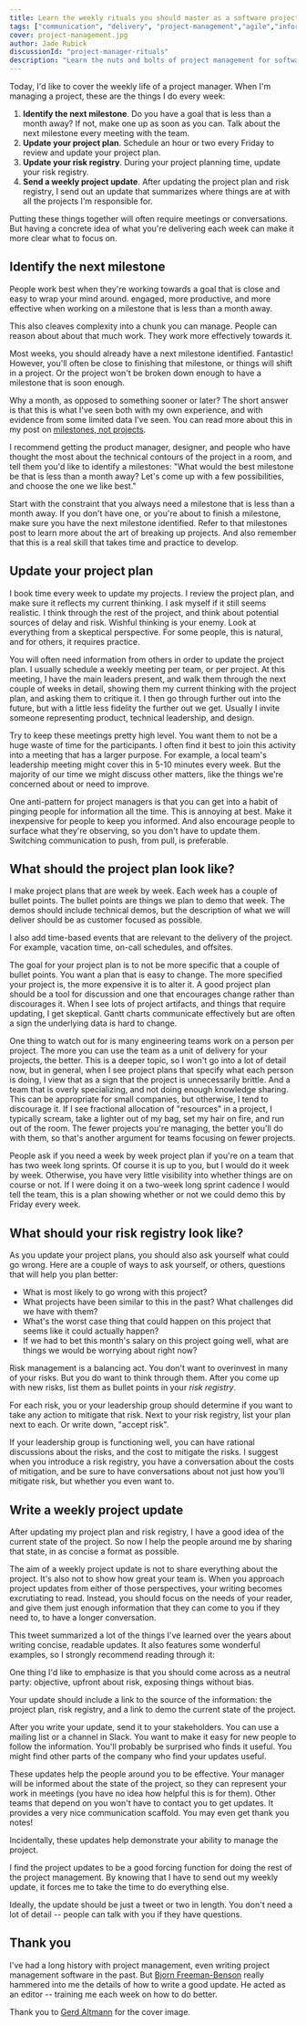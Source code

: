 ```yaml
---
title: Learn the weekly rituals you should master as a software project manager
tags: ["communication", "delivery", "project-management","agile","information-flow","goal-setting"]
cover: project-management.jpg
author: Jade Rubick
discussionId: "project-manager-rituals"
description: "Learn the nuts and bolts of project management for software projects, with the things you should do every week: update your project plan, review your risk registry, and send a project update"
---
```


Today, I'd like to cover the weekly life of a project manager. When I'm managing a project, these are the things I do every week:
1. **Identify the next milestone**. Do you have a goal that is less than a month away? If not, make one up as soon as you can. Talk about the next milestone every meeting with the team. 
2. **Update your project plan**. Schedule an hour or two every Friday to review and update your project plan. 
3. **Update your risk registry**. During your project planning time, update your risk registry. 
4. **Send a weekly project update**. After updating the project plan and risk registry, I send out an update that summarizes where things are at with all the projects I'm responsible for.  

Putting these things together will often require meetings or conversations. But having a concrete idea of what you're delivering each week can make it more clear what to focus on.

<re-img src="project-management.jpg"></re-img>

## Identify the next milestone

People work best when they're working towards a goal that is close and easy to wrap your mind around.  engaged, more productive, and more effective when working on a milestone that is less than a month away.

This also cleaves complexity into a chunk you can manage. People can reason about about that much work. They work more effectively towards it. 

Most weeks, you should already have a next milestone identified. Fantastic! However, you'll often be close to finishing that milestone, or things will shift in a project. Or the project won't be broken down enough to have a milestone that is soon enough. 

<re-img src="milestone-yes-really.png" width="30%"></re-img>

Why a month, as opposed to something sooner or later? The short answer is that this is what I've seen both with my own experience, and with evidence from some limited data I've seen. You can read more about this in my post on [milestones, not projects](https://www.rubick.com/milestones-not-projects/). 

I recommend getting the product manager, designer, and people who have thought the most about the technical contours of the project in a room, and tell them you'd like to identify a milestones: "What would the best milestone be that is less than a month away? Let's come up with a few possibilities, and choose the one we like best." 

Start with the constraint that you always need a milestone that is less than a month away. If you don't have one, or you're about to finish a milestone, make sure you have the next milestone identified. Refer to that milestones post to learn more about the art of breaking up projects. And also remember that this is a real skill that takes time and practice to develop.

## Update your project plan

I book time every week to update my projects. I review the project plan, and make sure it reflects my current thinking. I ask myself if it still seems realistic. I think through the rest of the project, and think about potential sources of delay and risk. 
Wishful thinking is your enemy. Look at everything from a skeptical perspective. For some people, this is natural, and for others, it requires practice. 

You will often need information from others in order to update the project plan. I usually schedule a weekly meeting per team, or per project. At this meeting, I have the main leaders present, and walk them through the next couple of weeks in detail, showing them my current thinking with the project plan, and asking them to critique it. I then go through further out into the future, but with a little less fidelity the further out we get. Usually I invite someone representing product, technical leadership, and design. 

Try to keep these meetings pretty high level. You want them to not be a huge waste of time for the participants. I often find it best to join this activity into a meeting that has a larger purpose. For example, a local team's leadership meeting might cover this in 5-10 minutes every week. But the majority of our time we might discuss other matters, like the things we're concerned about or need to improve.

One anti-pattern for project managers is that you can get into a habit of pinging people for information all the time. This is annoying at best. Make it inexpensive for people to keep you informed. And also encourage people to surface what they're observing, so you don't have to update them. Switching communication to push, from pull, is preferable.  

## What should the project plan look like?

I make project plans that are week by week. Each week has a couple of bullet points. The bullet points are things we plan to demo that week. The demos should include technical demos, but the description of what we will deliver should be as customer focused as possible. 

I also add time-based events that are relevant to the delivery of the project. For example, vacation time, on-call schedules, and offsites. 

<re-img src="project-plan.png" width="50%"></re-img>

The goal for your project plan is to not be more specific that a couple of bullet points. You want a plan that is easy to change. The more specified your project is, the more expensive it is to alter it. A good project plan should be a tool for discussion and one that encourages change rather than discourages it. When I see lots of project artifacts, and things that require updating, I get skeptical. Gantt charts communicate effectively but are often a sign the underlying data is hard to change. 

One thing to watch out for is many engineering teams work on a person per project. The more you can use the team as a unit of delivery for your projects, the better. This is a deeper topic, so I won't go into a lot of detail now, but in general, when I see project plans that specify what each person is doing, I view that as a sign that the project is unnecessarily brittle. And a team that is overly specializing, and not doing enough knowledge sharing. This can be appropriate for small companies, but otherwise, I tend to discourage it. If I see fractional allocation of "resources" in a project, I typically scream, take a lighter out of my bag, set my hair on fire, and run out of the room. The fewer projects you're managing, the better you'll do with them, so that's another argument for teams focusing on fewer projects.

People ask if you need a week by week project plan if you're on a team that has two week long sprints. Of course it is up to you, but I would do it week by week. Otherwise, you have very little visibility into whether things are on course or not. If I were doing it on a two-week long sprint cadence I would tell the team, this is a plan showing whether or not we could demo this by Friday every week. 

## What should your risk registry look like?

As you update your project plans, you should also ask yourself what could go wrong. Here are a couple of ways to ask yourself, or others, questions that will help you plan better:

* What is most likely to go wrong with this project? 
* What projects have been similar to this in the past? What challenges did we have with them?
* What's the worst case thing that could happen on this project that seems like it could actually happen?
* If we had to bet this month's salary on this project going well, what are things we would be worrying about right now?

Risk management is a balancing act. You don't want to overinvest in many of your risks. But you do want to think through them. After you come up with new risks, list them as bullet points in your _risk registry_. 

<re-img src="risk-registry.png" width="50%"></re-img>

For each risk, you or your leadership group should determine if you want to take any action to mitigate that risk. Next to your risk registry, list your plan next to each. Or write down, "accept risk".

If your leadership group is functioning well, you can have rational discussions about the risks, and the cost to mitigate the risks. I suggest when you introduce a risk registry, you have a conversation about the costs of mitigation, and be sure to have conversations about not just how you'll mitigate risk, but whether you even want to.

## Write a weekly project update

After updating my project plan and risk registry, I have a good idea of the current state of the project. So now I help the people around me by sharing that state, in as concise a format as possible.

The aim of a weekly project update is not to share everything about the project. It's also not to show how great your team is. When you approach project updates from either of those perspectives, your writing becomes excrutiating to read. Instead, you should focus on the needs of your reader, and give them just enough information that they can come to you if they need to, to have a longer conversation.

This tweet summarized a lot of the things I've learned over the years about writing concise, readable updates. It also features some wonderful examples, so I strongly recommend reading through it:

<re-img src="aaron-berman-tweet.png" width="60%" href="https://twitter.com/AaronDBerman/status/1541576231891525633"></re-img>

One thing I'd like to emphasize is that you should come across as a neutral party: objective, upfront about risk, exposing things without bias.

Your update should include a link to the source of the information: the project plan, risk registry, and a link to demo the current state of the project.

After you write your update, send it to your stakeholders. You can use a mailing list or a channel in Slack. You want to make it easy for new people to follow the information. You'll probably be surprised who finds it useful. You might find other parts of the company who find your updates useful. 

These updates help the people around you to be effective. Your manager will be informed about the state of the project, so they can represent your work in meetings (you have no idea how helpful this is for them). Other teams that depend on you won't have to contact you to get updates. It provides a very nice communication scaffold. You may even get thank you notes!

Incidentally, these updates help demonstrate your ability to manage the project. 

I find the project updates to be a good forcing function for doing the rest of the project management. By knowing that I have to send out my weekly update, it forces me to take the time to do everything else. 

Ideally, the update should be just a tweet or two in length. You don't need a lot of detail -- people can talk with you if they have questions.

## Thank you

I've had a long history with project management, even writing project management software in the past. But [Bjorn Freeman-Benson](https://www.linkedin.com/in/bjornfreemanbenson/) really hammered into me the details of how to write a good update. He acted as an editor -- training me each week on how to do better. 

Thank you to [Gerd Altmann](https://pixabay.com/users/geralt-9301/) for the cover image.